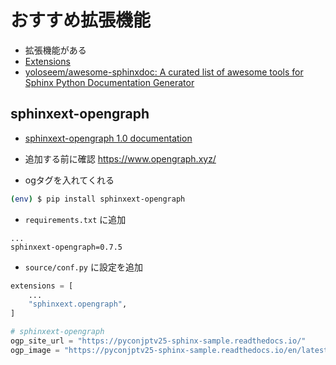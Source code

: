 # おすすめ拡張機能

* 拡張機能がある
* [Extensions](https://www.sphinx-doc.org/en/master/usage/extensions/index.html)
* [yoloseem/awesome-sphinxdoc: A curated list of awesome tools for Sphinx Python Documentation Generator](https://github.com/yoloseem/awesome-sphinxdoc)

## sphinxext-opengraph

* [sphinxext-opengraph 1.0 documentation](https://sphinxext-opengraph.readthedocs.io/en/latest/)

* 追加する前に確認 <https://www.opengraph.xyz/>
* ogタグを入れてくれる

```bash
(env) $ pip install sphinxext-opengraph
```

* `requirements.txt` に追加

```text
...
sphinxext-opengraph=0.7.5
```

* `source/conf.py` に設定を追加

```python
extensions = [
    ...
    "sphinxext.opengraph",
]

# sphinxext-opengraph
ogp_site_url = "https://pyconjptv25-sphinx-sample.readthedocs.io/"
ogp_image = "https://pyconjptv25-sphinx-sample.readthedocs.io/en/latest/_static/logo.png"
```
